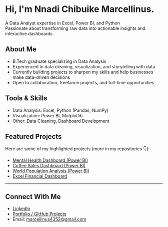 # Hi, I'm Nnadi Chibuike Marcellinus.

A Data Analyst expertise in Excel, Power BI, and Python  
Passionate about transforming raw data into actionable insights and interactive dashboards  


## About Me
-  B.Tech graduate specializing in Data Analysis  
- Experienced in data cleaning, visualization, and storytelling with data 
- Currently building projects to sharpen my skills and help businesses make data-driven decisions  
- Open to collaboration, freelance projects, and full-time opportunities  

## Tools & Skills
- Data Analysis: Excel, Python (Pandas, NumPy)  
- Visualization: Power BI, Matplotlib    
- Other: Data Cleaning, Dashboard Development  

## Featured Projects
Here are some of my highlighted projects (more in my repositories 👇):

- [Mental Health Dashboard (Power BI)](link-to-repo)
- [Coffee Sales Dashboard (Power BI)](link-to-repo)  
- [World Population Analysis (Power BI)](link-to-repo)  
- [Excel Financial Dashboard](link-to-repo)  

---

## Connect With Me
- [LinkedIn](https://www.linkedin.com/in/marcellinus-nnadi-40b2a1381/)  
- [Portfolio / GitHub Projects]([your-github-url](https://github.com/NnadiMarcel/Nnadi-Chibuike-Marcellinus-))  
- Email: marcellinus4352@gmail.com 


